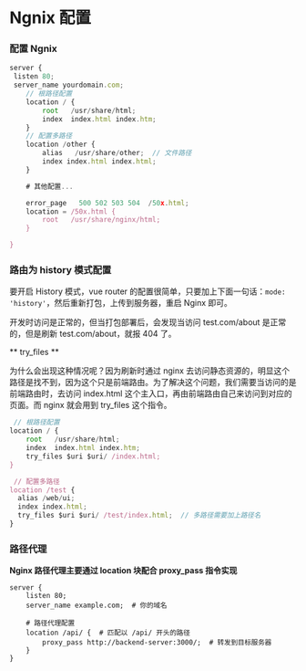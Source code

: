 # Ngnix 配置

### 配置 Ngnix

```js
server {
 listen 80;
 server_name yourdomain.com;
    // 根路径配置
    location / {
        root   /usr/share/html;
        index  index.html index.htm;
    }
    // 配置多路径
    location /other {
        alias   /usr/share/other;  // 文件路径
        index index.html index.html;
    }

    # 其他配置...

    error_page   500 502 503 504  /50x.html;
    location = /50x.html {
        root   /usr/share/nginx/html;
    }

}
```

### 路由为 history 模式配置

要开启 History 模式，vue router 的配置很简单，只要加上下面一句话：`mode: 'history'`，然后重新打包，上传到服务器，重启 Nginx 即可。

开发时访问是正常的，但当打包部署后，会发现当访问 test.com/about 是正常的，但是刷新 test.com/about，就报 404 了。

** try_files **

为什么会出现这种情况呢？因为刷新时通过 nginx 去访问静态资源的，明显这个路径是找不到，因为这个只是前端路由。为了解决这个问题，我们需要当访问的是前端路由时，去访问 index.html 这个主入口，再由前端路由自己来访问到对应的页面。而 nginx 就会用到 try_files 这个指令。

```js
 // 根路径配置
location / {
    root   /usr/share/html;
    index  index.html index.htm;
    try_files $uri $uri/ /index.html;
}

 // 配置多路径
location /test {
  alias /web/ui;
  index index.html;
  try_files $uri $uri/ /test/index.html;  // 多路径需要加上路径名
}
```

### 路径代理

**Nginx 路径代理主要通过 location 块配合 proxy_pass 指令实现**

```
server {
    listen 80;
    server_name example.com;  # 你的域名

    # 路径代理配置
    location /api/ {  # 匹配以 /api/ 开头的路径
        proxy_pass http://backend-server:3000/;  # 转发到目标服务器
    }
}
```
